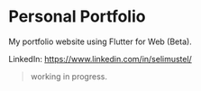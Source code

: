 # Personal Portfolio 

My portfolio website using Flutter for Web (Beta).

LinkedIn: https://www.linkedin.com/in/selimustel/

> working in progress.
